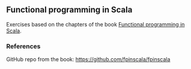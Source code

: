 ## Functional programming in Scala

Exercises based on the chapters of the book [Functional programming in Scala](http://manning.com/bjarnason/).

### References

GitHub repo from the book: https://github.com/fpinscala/fpinscala